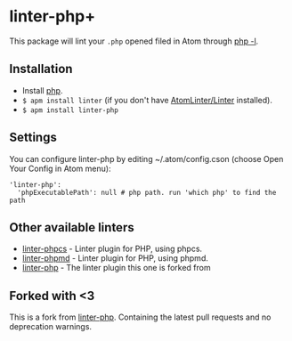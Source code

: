 # linter-php+

This package will lint your `.php` opened filed in Atom through [php -l](http://www.php.net/manual/en/features.commandline.options.php).

## Installation

* Install [php](http://php.net).
* `$ apm install linter` (if you don't have [AtomLinter/Linter](https://github.com/AtomLinter/Linter) installed).
* `$ apm install linter-php`

## Settings
You can configure linter-php by editing ~/.atom/config.cson (choose Open Your Config in Atom menu):
```
'linter-php':
  'phpExecutablePath': null # php path. run 'which php' to find the path
```
## Other available linters
- [linter-phpcs](https://atom.io/packages/linter-phpcs) - Linter plugin for PHP, using phpcs.
- [linter-phpmd](https://atom.io/packages/linter-phpmd) - Linter plugin for PHP, using phpmd.
- [linter-php](https://atom.io/packages/linter-php) - The linter plugin this one is forked from

## Forked with <3
This is a fork from [linter-php](https://atom.io/packages/linter-php). Containing the latest pull requests and no deprecation warnings.
